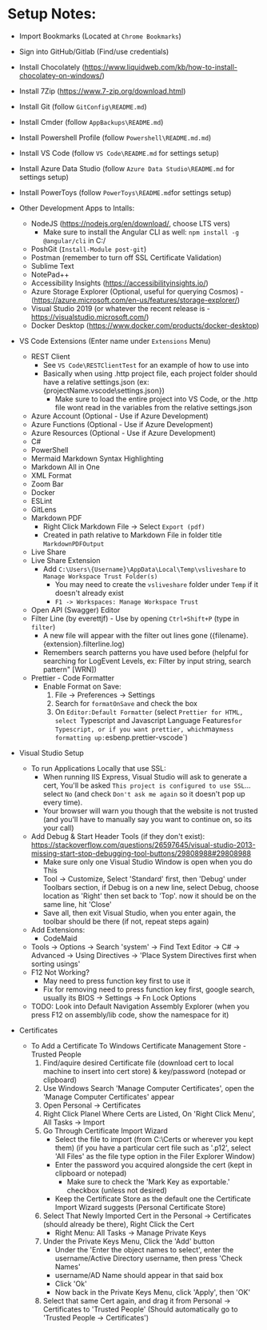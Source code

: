 # Setup Notes:
- Import Bookmarks (Located at `Chrome Bookmarks`)
- Sign into GitHub/Gitlab (Find/use credentials)
- Install Chocolately (https://www.liquidweb.com/kb/how-to-install-chocolatey-on-windows/)
- Install 7Zip (https://www.7-zip.org/download.html)
- Install Git (follow `GitConfig\README.md`)
- Install Cmder (follow `AppBackups\README.md`)
- Install Powershell Profile (follow `Powershell\README.md.md`)
- Install VS Code (follow `VS Code\README.md` for settings setup)
- Install Azure Data Studio (follow `Azure Data Studio\README.md` for settings setup)
- Install PowerToys (follow `PowerToys\README.md`for settings setup)

- Other Development Apps to Intalls:
    - NodeJS (https://nodejs.org/en/download/, choose LTS vers)
        - Make sure to install the Angular CLI as well: `npm install -g @angular/cli` in C:/
    - PoshGit (`Install-Module post-git`)
    - Postman (remember to turn off SSL Certificate Validation)
    - Sublime Text
    - NotePad++
    - Accessibility Insights (https://accessibilityinsights.io/)
    - Azure Storage Explorer (Optional, useful for querying Cosmos) - (https://azure.microsoft.com/en-us/features/storage-explorer/)
    - Visual Studio 2019 (or whatever the recent release is - https://visualstudio.microsoft.com/)
    - Docker Desktop (https://www.docker.com/products/docker-desktop)

- VS Code Extensions (Enter name under `Extensions` Menu)
    - REST Client
        - See `VS Code\RESTClientTest` for an example of how to use into
        - Basically when using .http project file, each project folder should have a relative settings.json (ex: {projectName\.vscode\settings.json})
            - Make sure to load the entire project into VS Code, or the .http file wont read in the variables from the relative settings.json
    - Azure Account (Optional - Use if Azure Development)
    - Azure Functions (Optional - Use if Azure Development)
    - Azure Resources (Optional - Use if Azure Development)
    - C#
    - PowerShell
    - Mermaid Markdown Syntax Highlighting
    - Markdown All in One
    - XML Format
    - Zoom Bar
    - Docker
    - ESLint
    - GitLens
    - Markdown PDF
        - Right Click Markdown File -> Select `Export (pdf)`
        - Created in path relative to Markdown File in folder title `MarkdownPDFOutput`
    - Live Share
    - Live Share Extension
        - Add `C:\Users\{Username}\AppData\Local\Temp\vsliveshare` to `Manage Workspace Trust Folder(s)`
            - You may need to create the `vsliveshare` folder under `Temp` if it doesn't already exist
            - `F1 -> Workspaces: Manage Workspace Trust`
    - Open API (Swagger) Editor
    - Filter Line (by everettjf) - Use by opening `Ctrl+Shift+P` (type in `filter`)
        - A new file will appear with the filter out lines gone ({filename}.{extension}.filterline.log)
        - Remembers search patterns you have used before (helpful for searching for LogEvent Levels, ex: Filter by input string, search pattern" [WRN])
    - Prettier - Code Formatter
        - Enable Format on Save:
            1. File -> Preferences -> Settings
            2. Search for `formatOnSave` and check the box
            3. On `Editor:Default Formatter` (select `Prettier for HTML, select `Typescript and Javascript Language Features` for Typescript, or if you want prettier, which `may` mess formatting up: `esbenp.prettier-vscode`)
    
- Visual Studio Setup
    - To run Applications Locally that use SSL:
        - When running IIS Express, Visual Studio will ask to generate a cert, You'll be asked `This project is configured to use SSL`... select `No` (and check `Don't ask me again` so it doesn't pop up every time).
        - Your browser will warn you though that the website is not trusted (and you'll have to manually say you want to continue on, so its your call)
    - Add Debug & Start Header Tools (if they don't exist): https://stackoverflow.com/questions/26597645/visual-studio-2013-missing-start-stop-debugging-tool-buttons/29808988#29808988
        - Make sure only one Visual Studio Window is open when you do This
        - Tool -> Customize, Select 'Standard' first, then 'Debug' under Toolbars section, if Debug is on a new line, select Debug, choose location as 'Right' then set back to 'Top'. now it should be on the same line, hit 'Close'
        - Save all, then exit Visual Studio, when you enter again, the toolbar should be there (if not, repeat steps again)
    - Add Extensions:
        - CodeMaid
    - Tools -> Options -> Search 'system' -> Find Text Editor -> C# -> Advanced -> Using Directives -> 'Place System Directives first when sorting usings'
    - F12 Not Working?
        - May need to press function key first to use it
        - Fix for removing need to press function key first, google search, usually its BIOS -> Settings -> Fn Lock Options
    - TODO: Look into Default Navigation Assembly Explorer (when you press F12 on assembly/lib code, show the namespace for it)

- Certificates
    - To Add a Certificate To Windows Certificate Management Store - Trusted People
        1. Find/aquire desired Certificate file (download cert to local machine to insert into cert store)  & key/password (notepad or clipboard)
        2. Use Windows Search 'Manage Computer Certificates', open the 'Manage Computer Certificates' appear
        3. Open Personal -> Certificates
        4. Right Click Planel Where Certs are Listed, On 'Right Click Menu', All Tasks -> Import
        5. Go Through Certificate Import Wizard
            - Select the file to import (from C:\Certs or wherever you kept them) (if you have a particular cert file such as '.p12', select 'All Files' as the file type option in the Filer Explorer Window)
            - Enter the password you acquired alongside the cert (kept in clipboard or notepad)
                - Make sure to check the 'Mark Key as exportable.' checkbox (unless not desired)
            - Keep the Certificate Store as the default one the Certificate Import Wizard suggests (Personal Certificate Store)
        6. Select That Newly Imported Cert in the Personal -> Certificates (should already be there), Right Click the Cert
            - Right Menu: All Tasks -> Manage Private Keys
        7. Under the Private Keys Menu, Click the 'Add' button
            - Under the 'Enter the object names to select', enter the username/Active Directory username, then press 'Check Names'
            - username/AD Name should appear in that said box
            - Click 'Ok'
            - Now back in the Private Keys Menu, click 'Apply', then 'OK'
        8. Select that same Cert again, and drag it from Personal -> Certificates to 'Trusted People' (Should automatically go to 'Trusted People -> Certificates')

